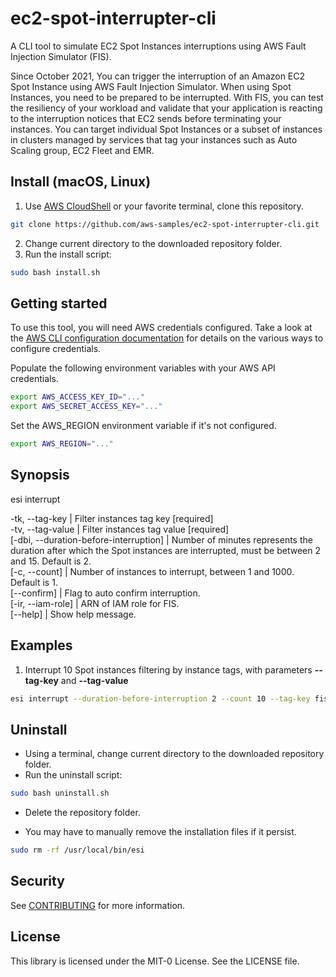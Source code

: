 # ec2-spot-interrupter-cli

A CLI tool to simulate EC2 Spot Instances interruptions using AWS Fault Injection Simulator (FIS).

Since October 2021, You can trigger the interruption of an Amazon EC2 Spot Instance using AWS Fault Injection Simulator. When using Spot Instances, you need to be prepared to be interrupted. With FIS, you can test the resiliency of your workload and validate that your application is reacting to the interruption notices that EC2 sends before terminating your instances. You can target individual Spot Instances or a subset of instances in clusters managed by services that tag your instances such as Auto Scaling group, EC2 Fleet and EMR.

## Install (macOS, Linux)

1. Use [AWS CloudShell](https://aws.amazon.com/cloudshell/) or your favorite terminal, clone this repository.

```bash
git clone https://github.com/aws-samples/ec2-spot-interrupter-cli.git
```

2. Change current directory to the downloaded repository folder.
3. Run the install script:

```bash
sudo bash install.sh
```

## Getting started

To use this tool, you will need AWS credentials configured. Take a look at the [AWS CLI configuration documentation](https://docs.aws.amazon.com/cli/latest/userguide/cli-chap-configure.html#config-settings-and-precedence) for details on the various ways to configure credentials.

Populate the following environment variables with your AWS API credentials.

```bash
export AWS_ACCESS_KEY_ID="..."
export AWS_SECRET_ACCESS_KEY="..."
```

Set the AWS_REGION environment variable if it's not configured.

```bash
export AWS_REGION="..."
```

## Synopsis

esi interrupt

-tk, --tag-key | Filter instances tag key  [required]  
-tv, --tag-value | Filter instances tag value  [required]  
[-dbi, --duration-before-interruption] | Number of minutes represents the duration after which the Spot instances are interrupted, must be between 2 and 15. Default is 2.  
[-c, --count] | Number of instances to interrupt, between 1 and 1000. Default is 1.  
[--confirm] | Flag to auto confirm interruption.  
[-ir, --iam-role] | ARN of IAM role for FIS.  
[--help] | Show help message.

## Examples

1. Interrupt 10 Spot instances filtering by instance tags, with parameters **--tag-key** and **--tag-value**

```bash
esi interrupt --duration-before-interruption 2 --count 10 --tag-key fis --tag-value yes
```

## Uninstall

* Using a terminal, change current directory to the downloaded repository folder.
* Run the uninstall script:

```bash
sudo bash uninstall.sh
```

* Delete the repository folder.

* You may have to manually remove the installation files if it persist.

```bash
sudo rm -rf /usr/local/bin/esi
```

## Security

See [CONTRIBUTING](CONTRIBUTING.md#security-issue-notifications) for more information.

## License

This library is licensed under the MIT-0 License. See the LICENSE file.
